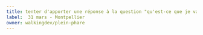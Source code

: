 ```yaml
---
title: tenter d'apporter une réponse à la question "qu'est-ce que je vais faire plus tard ?"
label:  31 mars - Montpellier
owner: walkingdev/plein-phare
---
```

